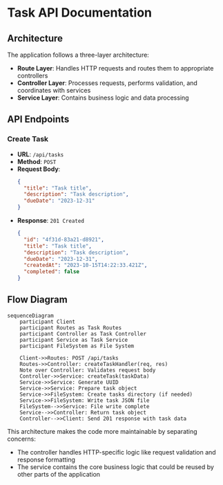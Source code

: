 # Task API Documentation

## Architecture

The application follows a three-layer architecture:
- **Route Layer**: Handles HTTP requests and routes them to appropriate controllers
- **Controller Layer**: Processes requests, performs validation, and coordinates with services
- **Service Layer**: Contains business logic and data processing

## API Endpoints

### Create Task
- **URL**: `/api/tasks`
- **Method**: `POST`
- **Request Body**:
  ```json
  {
    "title": "Task title",
    "description": "Task description",
    "dueDate": "2023-12-31"
  }
  ```
- **Response**: `201 Created`
  ```json
  {
    "id": "4f31d-83a21-d8921",
    "title": "Task title",
    "description": "Task description",
    "dueDate": "2023-12-31",
    "createdAt": "2023-10-15T14:22:33.421Z",
    "completed": false
  }
  ```

## Flow Diagram

```mermaid
sequenceDiagram
    participant Client
    participant Routes as Task Routes
    participant Controller as Task Controller
    participant Service as Task Service
    participant FileSystem as File System

    Client->>Routes: POST /api/tasks
    Routes->>Controller: createTaskHandler(req, res)
    Note over Controller: Validates request body
    Controller->>Service: createTask(taskData)
    Service->>Service: Generate UUID
    Service->>Service: Prepare task object
    Service->>FileSystem: Create tasks directory (if needed)
    Service->>FileSystem: Write task JSON file
    FileSystem-->>Service: File write complete
    Service-->>Controller: Return task object
    Controller-->>Client: Send 201 response with task data
```

This architecture makes the code more maintainable by separating concerns:
- The controller handles HTTP-specific logic like request validation and response formatting
- The service contains the core business logic that could be reused by other parts of the application 